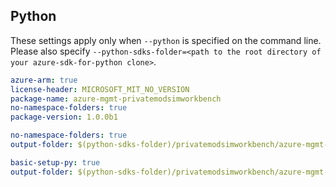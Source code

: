 ## Python

These settings apply only when `--python` is specified on the command line.
Please also specify `--python-sdks-folder=<path to the root directory of your azure-sdk-for-python clone>`.

``` yaml $(track2)
azure-arm: true
license-header: MICROSOFT_MIT_NO_VERSION
package-name: azure-mgmt-privatemodsimworkbench
no-namespace-folders: true
package-version: 1.0.0b1
```

``` yaml $(python-mode) == 'update' && $(track2)
no-namespace-folders: true
output-folder: $(python-sdks-folder)/privatemodsimworkbench/azure-mgmt-privatemodsimworkbench/azure/mgmt/privatemodsimworkbench
```

``` yaml $(python-mode) == 'create' && $(track2)
basic-setup-py: true
output-folder: $(python-sdks-folder)/privatemodsimworkbench/azure-mgmt-privatemodsimworkbench
```
